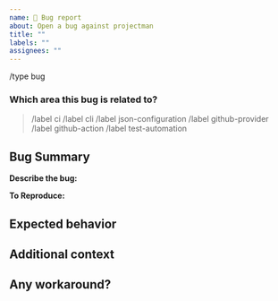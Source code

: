 ```yaml
---
name: 🐞 Bug report
about: Open a bug against projectman
title: ""
labels: ""
assignees: ""
---
```


/type bug

### Which area this bug is related to?

<!--
    Uncomment appropriate `/label` lines, and delete the rest.
    For example, `> /label github-provider` would simply become: `/label github-provider`
-->

> /label ci
> /label cli
> /label json-configuration
> /label github-provider
> /label github-action
> /label test-automation

## Bug Summary

**Describe the bug:**

<!--
    A clear and concise description of what the bug is.
-->

**To Reproduce:**

<!--
    Steps to reproduce the behavior.
-->

## Expected behavior

<!--
    A clear and concise description of what you expected to happen.
-->

## Additional context

<!--
    Add any other context about the problem here.
-->

## Any workaround?

<!--
    Describe the workaround if applicable.
-->
